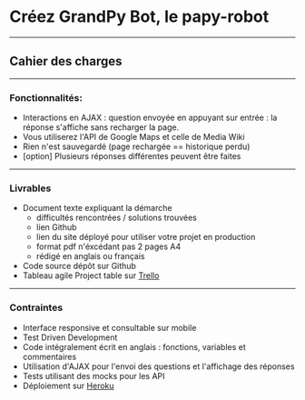 # Créez GrandPy Bot, le papy-robot
***
## Cahier des charges
***
### Fonctionnalités:

* Interactions en AJAX : question envoyée en appuyant sur entrée : la réponse s'affiche sans recharger la page.
* Vous utiliserez l'API de Google Maps et celle de Media Wiki
* Rien n'est sauvegardé (page rechargée == historique perdu)
* [option] Plusieurs réponses différentes peuvent être faites

***
### Livrables
* Document texte expliquant la démarche
    * difficultés rencontrées / solutions trouvées
    * lien Github
    * lien du site déployé pour utiliser votre projet en production
    * format pdf n'éxcédant pas 2 pages A4
    * rédigé en anglais ou français
* Code source dépôt sur Github
* Tableau agile Project table sur <a href="https://trello.com/b/86zXsGf0/grandpy-bot">Trello</a>
***
### Contraintes
* Interface responsive et consultable sur mobile
* Test Driven Development
* Code intégralement écrit en anglais : fonctions, variables et commentaires
* Utilisation d'AJAX pour l'envoi des questions et l'affichage des réponses
* Tests utilisant des mocks pour les API
* Déploiement sur <a href="https://grandpypython.herokuapp.com/">Heroku</a>